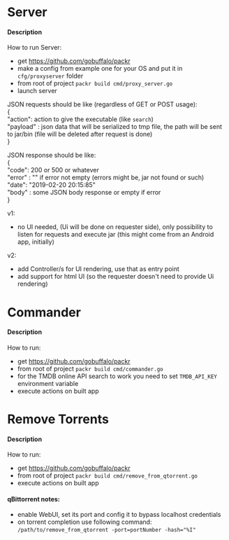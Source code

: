 # Server
#### Description
How to run Server:  
- get https://github.com/gobuffalo/packr  
- make a config from example one for your OS and put it in `cfg/proxyserver` folder  
- from root of project `packr build cmd/proxy_server.go`  
- launch server

JSON requests should be like (regardless of GET or POST usage):  
{  
"action": action to give the executable (like `search`)  
"payload" : json data that will be serialized to tmp file, the path will be sent to jar/bin (file will be deleted after request is done)    
} 

JSON response should be like:  
{  
"code": 200 or 500 or whatever  
"error" : "" if error not empty (errors might be, jar not found or such)  
"date": "2019-02-20 20:15:85"  
"body" : some JSON body response or empty if error  
}  

v1: 
 - no UI needed, (Ui will be done on requester side), only possibility to listen for requests and execute jar
 (this might come from an Android app, initially)

v2:
 - add Controller/s for UI rendering, use that as entry point
 - add support for html UI (so the requester doesn't need to provide Ui rendering)

# Commander
#### Description
How to run:  
- get https://github.com/gobuffalo/packr    
- from root of project `packr build cmd/commander.go`  
- for the TMDB online API search to work you need to set `TMDB_API_KEY` environment variable  
- execute actions on built app  

# Remove Torrents
#### Description
How to run:  
- get https://github.com/gobuffalo/packr  
- from root of project `packr build cmd/remove_from_qtorrent.go`  
- execute actions on built app  

#### qBittorrent notes:    
- enable WebUI, set its port and config it to bypass localhost credentials  
- on torrent completion use following command: `/path/to/remove_from_qtorrent -port=portNumber -hash="%I"`  

